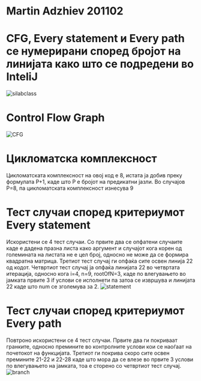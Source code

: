 # Martin Adzhiev 201102

# CFG, Every statement и Every path се нумерирани според бројот на линијата  како што се подредени во InteliJ
![silabclass](https://user-images.githubusercontent.com/72874313/169373366-304ad16c-f197-4e13-9de8-0b49141d2650.png)



# Control Flow Graph
![CFG](https://user-images.githubusercontent.com/72874313/169368022-c3a38a84-838e-400a-975d-0f38d2ca954e.png)



# Цикломатска комплексност
Цикломатската комплексност на овој код е 8, истата ја добив преку формулата P+1, каде што P е бројот на предикатни јазли. Во случајoв P=8, па цикломатската комплексност изнесува 9



# Тест случаи според критериумот Every statement
Искористени се 4 тест случаи. Со првите два се опфатени случаите каде е дадена празна листа како аргумент и случајот кога корен од големината на листата не е цел број, односно не може да се формира квадратна матрица. Третиот тест случај ги опфаќа сите освен линија 22 од кодот. Четвртиот тест случај ја опфаќа линијата 22 во четвртата итерација, односно кога i=4, n=9, rootOfN=3, каде по влегувањето во јамката првите 3 if услови се исполнети па затоа се извршува и линијата 22 каде што num се зголемува за 2.
![statement](https://user-images.githubusercontent.com/72874313/169371770-944a0e82-24ee-436a-bb6f-cf6b8ced91be.png)



# Тест случаи според критериумот Every path
Повтроно искористени се 4 тест случаи. Првите два ги покриваат гранките, односно премините во контролните услови кои се наоѓаат на почетокот на функцијата.
Третиот ги покрива скоро сите освен премините 21-22 и 22-28 каде што мора да се влезе во првите 3 услови по влегувањето на јамката, тоа е сторено со четвртиот тест случај.
![branch](https://user-images.githubusercontent.com/72874313/169372688-891ce76a-bcf1-4da9-8b5b-bb7a342dd71e.png)
